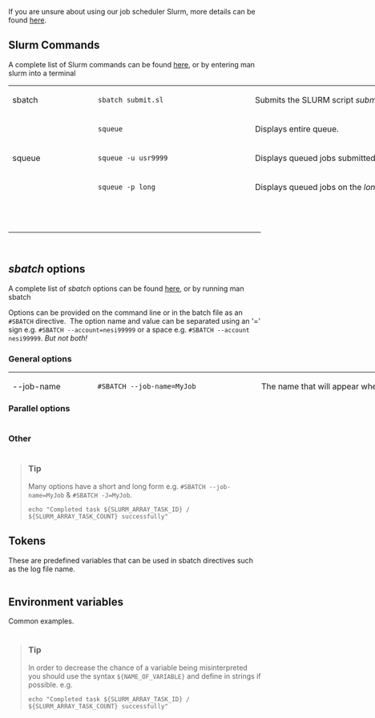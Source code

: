 If you are unsure about using our job scheduler Slurm, more details can
be found
[here](https://support.nesi.org.nz/hc/en-gb/articles/360000684396).

## Slurm Commands

A complete list of Slurm commands can be found
[here](https://slurm.schedmd.com/man_index.html), or by entering <span
class="kbd">man slurm</span> into a terminal

<table style="height: 246px; width: 966px;">
<tbody>
<tr style="height: 22px;">
<td style="width: 157.141px; height: 21px;">

sbatch

</td>
<td style="width: 301.297px; height: 21px;">

`sbatch submit.sl`

</td>
<td style="width: 473.562px; height: 21px;">

Submits the SLURM script *submit.sl*

</td>
</tr>
<tr style="height: 22px;">
<td style="width: 157.141px; height: 61px;" rowspan="3">

squeue

</td>
<td style="width: 301.297px; height: 21px;">

`squeue`

</td>
<td style="width: 473.562px; height: 21px;">

Displays entire queue.

</td>
</tr>
<tr style="height: 22px;">
<td style="width: 301.297px; height: 18px;">

`squeue -u usr9999`

</td>
<td style="width: 473.562px; height: 18px;">

Displays queued jobs submitted by *usr9999*.

</td>
</tr>
<tr style="height: 22px;">
<td style="width: 301.297px; height: 22px;">

`squeue -p long`

</td>
<td style="width: 473.562px; height: 22px;">

Displays queued jobs on the *long* partition.

</td>
</tr>
<tr style="height: 22px;">
<td style="width: 157.141px; height: 66px;" rowspan="3">

sacct

</td>
<td style="width: 301.297px; height: 22px;">

`sacct`

</td>
<td style="width: 473.562px; height: 22px;">

Displays all the jobs run by you that day.

</td>
</tr>
<tr style="height: 22px;">
<td style="width: 301.297px; height: 22px;">

`sacct -S 2019-01-01`

</td>
<td style="width: 473.562px; height: 22px;">

Displays all the jobs run by you since the *1st Jan 2019*

</td>
</tr>
<tr style="height: 22px;">
<td style="width: 301.297px; height: 22px;">

`sacct -j 123456789`

</td>
<td style="width: 473.562px; height: 22px;">

Displays job *123456789*

</td>
</tr>
<tr style="height: 22px;">
<td style="width: 157.141px; height: 44px;" rowspan="2">

scancel

</td>
<td style="width: 301.297px; height: 22px;">

`scancel 123456789`

</td>
<td style="width: 473.562px; height: 22px;">

Cancels job *123456789*

</td>
</tr>
<tr style="height: 22px;">
<td style="width: 301.297px; height: 22px;">

`scancel -u usr9999`

</td>
<td style="width: 473.562px; height: 22px;">

Cancels all your jobs (assuming you are *usr9999*). If you are not
*usr9999*, you will get an error message.

</td>
</tr>
<tr style="height: 22px;">
<td style="width: 157.141px; height: 22px;">

sshare

</td>
<td style="width: 301.297px; height: 22px;">

`sshare -U usr9999`

</td>
<td style="width: 473.562px; height: 22px;">

Shows the Fair Share scores for all projects of which *usr9999* is a
member.

</td>
</tr>
<tr style="height: 22px;">
<td style="width: 157.141px; height: 22px;">

sinfo

</td>
<td style="width: 301.297px; height: 22px;">

`sinfo`

</td>
<td style="width: 473.562px; height: 22px;">

Shows the current state of our SLURM partitions.

</td>
</tr>
<tr style="height: 22px;">
<td style="width: 157.141px; height: 10px;">

 

</td>
<td style="width: 301.297px; height: 10px;">

 

</td>
<td style="width: 473.562px; height: 10px;">

 

</td>
</tr>
</tbody>
</table>

 

------------------------------------------------------------------------

 

## *sbatch* options

A complete list of *sbatch* options can be found
[here](https://slurm.schedmd.com/sbatch.html), or by running <span
class="kbd">man sbatch</span>

Options can be provided on the command line or in the batch file as an
`#SBATCH` directive.  The option name and value can be separated using
an '=' sign e.g. `#SBATCH --account=nesi99999` or a space e.g.
`#SBATCH --account nesi99999`. *But not both!*

### General options

<table style="width: 966px; height: 40px;">
<tbody>
<tr style="height: 40px;">
<td style="width: 156.167px; height: 40px;">

--job-name

</td>
<td style="width: 314.333px; height: 40px;">

`#SBATCH --job-name=MyJob`

</td>
<td style="width: 461.5px; height: 40px;">

<span class="c">The name that will appear when using squeue or
sacct</span>

</td>
</tr>
<tr style="height: 40px;">
<td style="width: 156.167px; height: 40px;">

--account

</td>
<td style="width: 314.333px; height: 40px;">

`#SBATCH --account=nesi99999`

</td>
<td style="width: 461.5px; height: 40px;">

<span class="c">The account your core hours will be 'charged' to.</span>

</td>
</tr>
<tr style="height: 40px;">
<td style="width: 156.167px; height: 40px;">

--time

</td>
<td style="width: 314.333px; height: 40px;">

`#SBATCH --time=DD-HH:MM:SS`

</td>
<td style="width: 461.5px; height: 40px;">

<span class="c">Job max walltime  
</span>

</td>
</tr>
<tr style="height: 40px;">
<td style="width: 156.167px; height: 40px;">

--mem

</td>
<td style="width: 314.333px; height: 40px;">

`#SBATCH --mem=512MB`

</td>
<td style="width: 461.5px; height: 40px;">

Memory required per node.

</td>
</tr>
<tr style="height: 40px;">
<td style="width: 156.167px; height: 40px;">

--partition

</td>
<td style="width: 314.333px; height: 40px;">

`#SBATCH --partition=long`

</td>
<td style="width: 461.5px; height: 40px;">

Specified job
[partition](https://support.nesi.org.nz/hc/en-gb/articles/360000204076-Mahuika-Slurm-Partitions).

</td>
</tr>
<tr style="height: 40px;">
<td style="width: 156.167px; height: 40px;">

--output

</td>
<td style="width: 314.333px; height: 40px;">

`#SBATCH --output=%j_output.out`

</td>
<td style="width: 461.5px; height: 41px;">

Path and name of standard output file.

</td>
</tr>
<tr style="height: 40px;">
<td style="width: 156.167px; height: 40px;">

--mail-user

</td>
<td style="width: 314.333px; height: 40px;">

`#SBATCH --mail-user=bob123@gmail.com`

</td>
<td style="width: 461.5px; height: 40px;">

Address to send mail notifications.

</td>
</tr>
<tr style="height: 40px;">
<td style="width: 156.167px; height: 40px;" rowspan="2">

--mail-type

</td>
<td style="width: 314.333px; height: 40px;">

`#SBATCH --mail-type=ALL`

</td>
<td style="width: 461.5px; height: 40px;">

Will send a mail notification at `BEGIN  END  FAIL`

</td>
</tr>
<tr style="height: 41px;">
<td style="width: 314.333px; height: 40px;">

`#SBATCH --mail-type=TIME_LIMIT_80`

</td>
<td style="width: 461.5px; height: 40px;">

Will send message at *80%* walltime

</td>
</tr>
<tr>
<td style="width: 156.167px;">

--no-requeue

</td>
<td style="width: 314.333px;">

`#SBATCH --no-requeue`

</td>
<td style="width: 461.5px;">

Will stop job being requeued in the case of node failure.

</td>
</tr>
</tbody>
</table>

### Parallel options

<table>
<colgroup>
<col style="width: 33%" />
<col style="width: 33%" />
<col style="width: 33%" />
</colgroup>
<tbody>
<tr class="odd">
</tr>
<tr class="even">
</tr>
<tr class="odd">
</tr>
<tr class="even">
</tr>
<tr class="odd">
</tr>
<tr class="even">
</tr>
<tr class="odd">
</tr>
<tr class="even">
</tr>
</tbody>
</table>

### Other

<table>
<colgroup>
<col style="width: 33%" />
<col style="width: 33%" />
<col style="width: 33%" />
</colgroup>
<tbody>
<tr class="odd">
</tr>
<tr class="even">
</tr>
<tr class="odd">
</tr>
<tr class="even">
</tr>
</tbody>
</table>

> ### Tip
>
> Many options have a short and long form e.g.
> `#SBATCH --job-name=MyJob` & `#SBATCH -J=MyJob`.
>
>     echo "Completed task ${SLURM_ARRAY_TASK_ID} / ${SLURM_ARRAY_TASK_COUNT} successfully"

## Tokens

These are predefined variables that can be used in sbatch directives
such as the log file name.

<table>
<tbody>
<tr class="odd">
</tr>
<tr class="even">
</tr>
<tr class="odd">
</tr>
<tr class="even">
</tr>
</tbody>
</table>

## Environment variables

Common examples.

<table>
<tbody>
<tr class="odd">
</tr>
<tr class="even">
</tr>
<tr class="odd">
</tr>
<tr class="even">
</tr>
<tr class="odd">
</tr>
<tr class="even">
</tr>
</tbody>
</table>

> ### Tip
>
> In order to decrease the chance of a variable being misinterpreted you
> should use the syntax `${NAME_OF_VARIABLE}` and define in strings if
> possible. e.g.
>
>     echo "Completed task ${SLURM_ARRAY_TASK_ID} / ${SLURM_ARRAY_TASK_COUNT} successfully"
